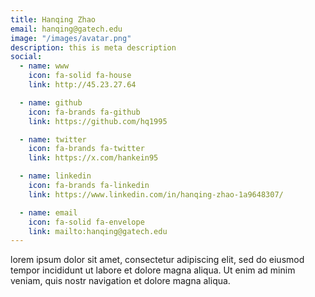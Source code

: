 ```yaml
---
title: Hanqing Zhao
email: hanqing@gatech.edu
image: "/images/avatar.png"
description: this is meta description
social:
  - name: www
    icon: fa-solid fa-house
    link: http://45.23.27.64

  - name: github
    icon: fa-brands fa-github
    link: https://github.com/hq1995

  - name: twitter
    icon: fa-brands fa-twitter
    link: https://x.com/hankein95

  - name: linkedin
    icon: fa-brands fa-linkedin
    link: https://www.linkedin.com/in/hanqing-zhao-1a9648307/

  - name: email
    icon: fa-solid fa-envelope
    link: mailto:hanqing@gatech.edu
---
```


lorem ipsum dolor sit amet, consectetur adipiscing elit, sed do eiusmod tempor incididunt ut labore et dolore magna aliqua. Ut enim ad minim veniam, quis nostr navigation et dolore magna aliqua.
